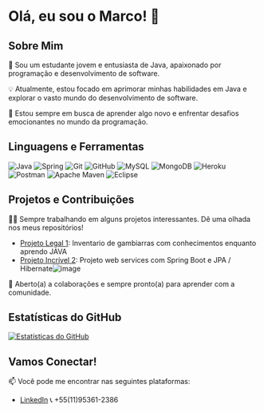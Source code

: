 # Olá, eu sou o Marco! 👋

## Sobre Mim

🚀 Sou um estudante jovem e entusiasta de Java, apaixonado por programação e desenvolvimento de software.

💡 Atualmente, estou focado em aprimorar minhas habilidades em Java e explorar o vasto mundo do desenvolvimento de software.

🌱 Estou sempre em busca de aprender algo novo e enfrentar desafios emocionantes no mundo da programação.

## Linguagens e Ferramentas

![Java](https://img.shields.io/badge/java-%23ED8B00.svg?style=for-the-badge&logo=openjdk&logoColor=white)
![Spring](https://img.shields.io/badge/spring-%236DB33F.svg?style=for-the-badge&logo=spring&logoColor=white)
![Git](https://img.shields.io/badge/git-%23F05033.svg?style=for-the-badge&logo=git&logoColor=white)
![GitHub](https://img.shields.io/badge/github-%23121011.svg?style=for-the-badge&logo=github&logoColor=white)
![MySQL](https://img.shields.io/badge/mysql-4479A1.svg?style=for-the-badge&logo=mysql&logoColor=white)
![MongoDB](https://img.shields.io/badge/MongoDB-%234ea94b.svg?style=for-the-badge&logo=mongodb&logoColor=white)
![Heroku](https://img.shields.io/badge/heroku-%23430098.svg?style=for-the-badge&logo=heroku&logoColor=white)
![Postman](https://img.shields.io/badge/Postman-FF6C37?style=for-the-badge&logo=postman&logoColor=white)
![Apache Maven](https://img.shields.io/badge/Apache%20Maven-C71A36?style=for-the-badge&logo=Apache%20Maven&logoColor=white)
![Eclipse](https://img.shields.io/badge/Eclipse-FE7A16.svg?style=for-the-badge&logo=Eclipse&logoColor=white)

## Projetos e Contribuições

👨‍💻 Sempre trabalhando em alguns projetos interessantes. Dê uma olhada nos meus repositórios!

- [Projeto Legal 1](https://github.com/MarcoTamassia01/Exercicios_deJava_resolvidos): Inventario de gambiarras com conhecimentos enquanto aprendo JAVA
- [Projeto Incrível 2](https://github.com/MarcoTamassia01/SpringBoot3-JPA): Projeto web services com Spring Boot e JPA / Hibernate![image](https://github.com/MarcoTamassia01/MarcoTamassia01/assets/128434055/89b35da3-57a0-4e94-ac35-27190e877b9c)


🤝 Aberto(a) a colaborações e sempre pronto(a) para aprender com a comunidade.

## Estatísticas do GitHub

[![Estatísticas do GitHub](https://github-readme-stats.vercel.app/api?username=MarcoTamassia01&show_icons=true&hide_title=true&hide_border=true)](https://github.com/MarcoTamassia01)

## Vamos Conectar!

📫 Você pode me encontrar nas seguintes plataformas:

- [LinkedIn](https://www.linkedin.com/in/marcosallas/)
📞 +55(11)95361-2386

